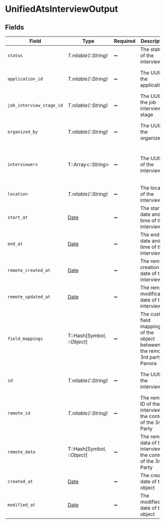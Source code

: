 # UnifiedAtsInterviewOutput


## Fields

| Field                                                                         | Type                                                                          | Required                                                                      | Description                                                                   | Example                                                                       |
| ----------------------------------------------------------------------------- | ----------------------------------------------------------------------------- | ----------------------------------------------------------------------------- | ----------------------------------------------------------------------------- | ----------------------------------------------------------------------------- |
| `status`                                                                      | *T.nilable(::String)*                                                         | :heavy_minus_sign:                                                            | The status of the interview                                                   | SCHEDULED                                                                     |
| `application_id`                                                              | *T.nilable(::String)*                                                         | :heavy_minus_sign:                                                            | The UUID of the application                                                   | 801f9ede-c698-4e66-a7fc-48d19eebaa4f                                          |
| `job_interview_stage_id`                                                      | *T.nilable(::String)*                                                         | :heavy_minus_sign:                                                            | The UUID of the job interview stage                                           | 801f9ede-c698-4e66-a7fc-48d19eebaa4f                                          |
| `organized_by`                                                                | *T.nilable(::String)*                                                         | :heavy_minus_sign:                                                            | The UUID of the organizer                                                     | 801f9ede-c698-4e66-a7fc-48d19eebaa4f                                          |
| `interviewers`                                                                | T::Array<*::String*>                                                          | :heavy_minus_sign:                                                            | The UUIDs of the interviewers                                                 | [<br/>"801f9ede-c698-4e66-a7fc-48d19eebaa4f"<br/>]                            |
| `location`                                                                    | *T.nilable(::String)*                                                         | :heavy_minus_sign:                                                            | The location of the interview                                                 | San Francisco                                                                 |
| `start_at`                                                                    | [Date](https://ruby-doc.org/stdlib-2.6.1/libdoc/date/rdoc/Date.html)          | :heavy_minus_sign:                                                            | The start date and time of the interview                                      | 2024-10-01T12:00:00Z                                                          |
| `end_at`                                                                      | [Date](https://ruby-doc.org/stdlib-2.6.1/libdoc/date/rdoc/Date.html)          | :heavy_minus_sign:                                                            | The end date and time of the interview                                        | 2024-10-01T12:00:00Z                                                          |
| `remote_created_at`                                                           | [Date](https://ruby-doc.org/stdlib-2.6.1/libdoc/date/rdoc/Date.html)          | :heavy_minus_sign:                                                            | The remote creation date of the interview                                     | 2024-10-01T12:00:00Z                                                          |
| `remote_updated_at`                                                           | [Date](https://ruby-doc.org/stdlib-2.6.1/libdoc/date/rdoc/Date.html)          | :heavy_minus_sign:                                                            | The remote modification date of the interview                                 | 2024-10-01T12:00:00Z                                                          |
| `field_mappings`                                                              | T::Hash[Symbol, *::Object*]                                                   | :heavy_minus_sign:                                                            | The custom field mappings of the object between the remote 3rd party & Panora | {<br/>"fav_dish": "broccoli",<br/>"fav_color": "red"<br/>}                    |
| `id`                                                                          | *T.nilable(::String)*                                                         | :heavy_minus_sign:                                                            | The UUID of the interview                                                     | 801f9ede-c698-4e66-a7fc-48d19eebaa4f                                          |
| `remote_id`                                                                   | *T.nilable(::String)*                                                         | :heavy_minus_sign:                                                            | The remote ID of the interview in the context of the 3rd Party                | id_1                                                                          |
| `remote_data`                                                                 | T::Hash[Symbol, *::Object*]                                                   | :heavy_minus_sign:                                                            | The remote data of the interview in the context of the 3rd Party              | {<br/>"fav_dish": "broccoli",<br/>"fav_color": "red"<br/>}                    |
| `created_at`                                                                  | [Date](https://ruby-doc.org/stdlib-2.6.1/libdoc/date/rdoc/Date.html)          | :heavy_minus_sign:                                                            | The created date of the object                                                | 2024-10-01T12:00:00Z                                                          |
| `modified_at`                                                                 | [Date](https://ruby-doc.org/stdlib-2.6.1/libdoc/date/rdoc/Date.html)          | :heavy_minus_sign:                                                            | The modified date of the object                                               | 2024-10-01T12:00:00Z                                                          |